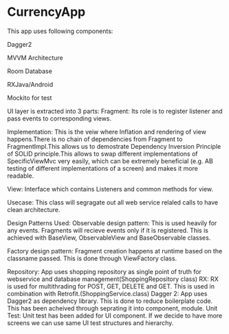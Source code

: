 # CurrencyApp
 
This app uses following components:

Dagger2

MVVM Architecture

Room Database

RXJava/Android

Mockito for test

UI layer is extracted into 3 parts:
Fragment: Its role is to register listener and pass events to corresponding views.

Implementation: This is the veiw where Inflation and rendering of view happens.There is no chain of dependencies from Fragment to FragmentImpl.This allows us to demostrate Dependency Inversion Principle of SOLID principle.This allows to swap different implementations of SpecificViewMvc very easily, which can be extremely beneficial (e.g. AB testing of different implementations of a screen) and makes it more readable.

View: Interface which contains Listeners and common methods for view.

Usecase: This class will segragate out all web service relaled calls to have clean architecture.

Design Patterns Used:
Observable design pattern: This is used heavily for any events. Fragments will recieve events only if it is registered. This is achieved with BaseView, ObservableView and BaseObservable classes.

Factory design pattern: Fragment creation happens at runtime based on the classname passed. This is done through ViewFactory class.

Repository:
    App uses shopping repository as single point of truth for webservice and database 
    management(ShoppingRepository class)
RX:
   RX is used for multithrading for POST, GET, DELETE and GET. 
   This is used in combination with Retrofit.(ShoppingService.class)
Dagger 2:
   App uses Dagger2 as dependency library. This is done to reduce boilerplate code. 
   This has been acheived through seprating it 
   into component, module.
Unit Test:
 Unit test has been added for UI component. If we decide to have more screens we can use same UI test structures and hierarchy.
